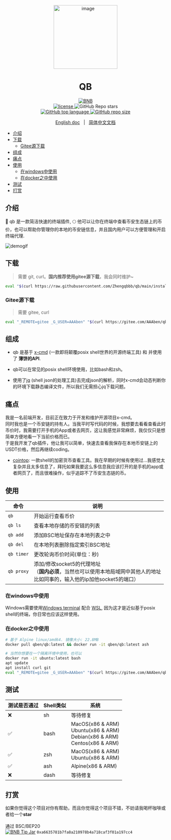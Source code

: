 <p align="center">
    <a href="#">
        <img src="https://user-images.githubusercontent.com/40693636/144716462-5f4dc978-a6af-4b54-8f27-79af05ceccf6.png" alt="image" width="200" data-width="200" data-height="200">
    </a>
</p>

<h1 align="center">QB</h1>
<p align="center">
    <a href="https://bscscan.com/address/0xa6635781b7fa8a210978b4a718caf3f01a197cc4"><img alt="BNB" src="https://img.shields.io/badge/Binance-tool-yellow.svg?logo=binance&style=flat"><img>
    <br/>
    <a href="https://github.com/zhengqbbb/qb/blob/main/LICENSE"><img alt="license" src="https://img.shields.io/badge/license-MIT-blue.svg"><img>
    </a>
    <img alt="GitHub Repo stars" src="https://img.shields.io/github/stars/zhengqbbb/qb?style=social">
    <br/>
    <a href="https://github.com/zhengqbbb/qb">
    <img alt="GitHub top language" src="https://img.shields.io/github/languages/top/zhengqbbb/qb?logoColor=orange&style=flat-square">
    <img alt="GitHub repo size" src="https://img.shields.io/github/repo-size/zhengqbbb/qb"><img>
    </a>
</p>
<p align="center">
    <a href="https://github.com/Zhengqbbb/qb/blob/main/README.md">English doc</a>
    &nbsp; | &nbsp;
    <a href="https://github.com/Zhengqbbb/qb/blob/main/README.zh-CN.md">简体中文文档</a>
</p>


<!-- TOC -->

- [介绍](#介绍)
- [下载](#下载)
    - [Gitee源下载](#gitee源下载)
- [组成](#组成)
- [痛点](#痛点)
- [使用](#使用)
    - [在windows中使用](#在windows中使用)
    - [在docker之中使用](#在docker之中使用)
- [测试](#测试)
- [打赏](#打赏)

<!-- /TOC -->

## 介绍
🚀 qb 是一款简洁快速的终端插件, 🌕 他可以让你在终端中查看币安生态链上的币价，也可以帮助你管理你的本地的币安链信息，并且国内用户可以方便管理和开启终端代理.


<img alt="demogif" src="https://tva1.sinaimg.cn/large/6ccee0e1gy1gwxfgv4jr1g21nm0oo46t.gif" />

## 下载
> 需要 git, curl。**国内推荐使用gitee源下载**，我会同时维护~
```sh
eval "$(curl https://raw.githubusercontent.com/Zhengqbbb/qb/main/install.sh)"
```

### Gitee源下载
> 需要 gitee, curl
```sh
eval "_REMOTE=gitee _G_USER=AAAben" "$(curl https://gitee.com/AAAben/qb/raw/main/install.sh)"
```

## 组成
- qb 是基于 [x-cmd](https://github.com/x-cmd) (一款即将颠覆posix shell世界的开源终端工具) 和 并使用了 **薄饼的API**.

- qb可以在常见的posix shell环境使用，比如bash和zsh。

- 使用了[jq](https://stedolan.github.io/jq/) (shell json的处理工具)去完成json的解析，同时x-cmd会动态判断你的环境下载静态编译文件，所以我们无需担心jq下载问题。

## 痛点
我是一名前端开发，目前正在致力于开发和维护开源项目x-cmd。<br>
同时我也是一个币安链的持有人。当我平时写代码的时候，我想要去看看查看此时币价时，我需要打开手机的App或者去网页，这让我感觉非常麻烦，我仅仅只是想简单方便地看一下当前价格而已。
<br>
于是我开发了qb插件，他让我可以简单，快速去查看我保存在本地币安链上的USDT价格，然后再继续coding。

- [cointop](https://github.com/cointop-sh/cointop): 一款shell的加密货币查看工具。我在早期的时候有使用过...我感觉太复杂并且太多信息了，拜托如果我要这么多信息我应该打开的是手机的app或者网页了，而且很难操作，似乎追踪不了币安生态链的币。

## 使用
| 命令 | 说明 |
|---------|------|
| `qb` | 开始运行查看币价 |
| `qb ls` | 查看本地存储的币安链的列表 |
| `qb add` | 添加BSC地址保存在本地列表之中 |
| `qb del` | 在本地列表删除指定索引BSC地址 |
| `qb timer` | 更改轮询币价时间(单位：秒) |
| `qb proxy` | 添加/修改socket5的代理地址</br>（**国内必须**，当然也可以使用本地局域网中其他人的地址</br>比如同事的，输入他的ip加他socket5的端口） |

### 在windows中使用
Windows需要使用[Windows terminal](https://github.com/microsoft/terminal) 配合 [WSL](https://docs.microsoft.com/en-us/windows/wsl/install), 因为这才是近似基于posix shell的终端，你日常也应该这样使用。

### 在docker之中使用
```sh
# 基于 Alpine linux/amd64. 镜像大小: 22.8MB
docker pull qben/qb:latest && docker run -it qben/qb:latest ash
```

```sh
# 当然你想要在一个隔离环境中使用，也可以
docker run -it ubuntu:latest bash
apt update
apt install curl git
eval "_REMOTE=gitee _G_USER=AAAben" "$(curl https://gitee.com/AAAben/qb/raw/main/install.sh)"
```

## 测试

| 测试是否通过 | Shell类似 | 系统 |
|------------|-------|--------|
| ❌          | sh | 等待修复 |
| ✅          | bash  | MacOS(x86 & ARM) <br/> Ubuntu(x86 & ARM) </br> Debian(x86 & ARM) <br/> Centos(x86 & ARM) |
| ✅           | zsh   | MacOS(x86 & ARM) <br/> Ubuntu(x86 & ARM) |
| ✅           | ash   | Alpine(x86 & ARM) |
| ❌           | dash |  等待修复 |


## 打赏
如果你觉得这个项目对你有帮助，而且你觉得这个项目不错，不妨请我喝杯咖啡或者给一个**star**
<br>
<br>
通过 BSC/BEP20
<br>
[![BNB Tip Jar](https://img.shields.io/badge/BNB-tip-blue.svg?logo=binance&style=flat)](https://bscscan.com/address/0xa6635781b7fa8a210978b4a718caf3f01a197cc4) `0xa6635781b7fa8a210978b4a718caf3f01a197cc4` 


